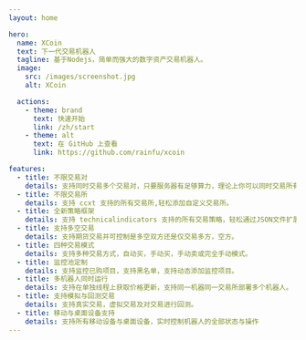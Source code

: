 ```yaml
---
layout: home

hero:
  name: XCoin
  text: 下一代交易机器人
  tagline: 基于Nodejs，简单而强大的数字资产交易机器人。
  image:
    src: /images/screenshot.jpg
    alt: XCoin        

  actions:
    - theme: brand
      text: 快速开始
      link: /zh/start
    - theme: alt
      text: 在 GitHub 上查看
      link: https://github.com/rainfu/xcoin

features:
  - title: 不限交易对
    details: 支持同时交易多个交易对，只要服务器有足够算力，理论上你可以同时交易所有交易对。
  - title: 不限交易所
    details: 支持 ccxt 支持的所有交易所,轻松添加自定义交易所。
  - title: 全新策略框架
    details: 支持 technicalindicators 支持的所有交易策略，轻松通过JSON文件扩展新的策略。
  - title: 支持多空交易
    details: 支持期货交易并可控制是多空双方还是仅交易多方，空方。
  - title: 四种交易模式
    details: 支持多种交易方式，自动买，手动买，手动卖或完全手动模式。
  - title: 监控池定制
    details: 支持监控已购项目，支持黑名单，支持动态添加监控项目。
  - title: 多机器人同时运行
    details: 支持在单独线程上获取价格更新，支持同一机器同一交易所部署多个机器人。
  - title: 支持模拟与回测交易
    details: 支持真实交易，虚拟交易及对交易进行回测。
  - title: 移动与桌面设备支持
    details: 支持所有移动设备与桌面设备，实时控制机器人的全部状态与操作
---
```


